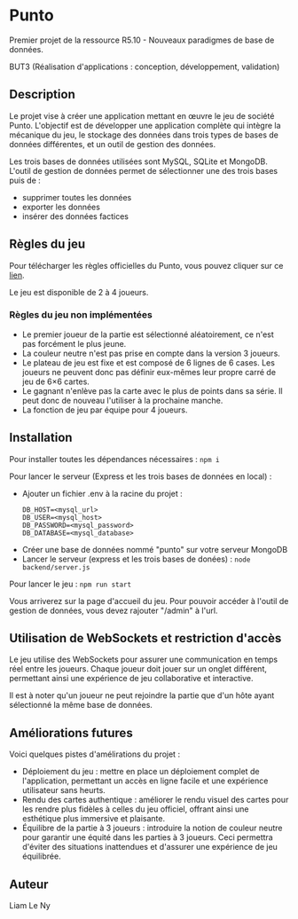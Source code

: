 # Punto

Premier projet de la ressource R5.10 - Nouveaux paradigmes de base de données.

BUT3 (Réalisation d'applications : conception, développement, validation)


## Description

Le projet vise à créer une application mettant en œuvre le jeu de société Punto. L'objectif est de développer une application complète qui intègre la mécanique du jeu, le stockage des données dans trois types de bases de données différentes, et un outil de gestion des données.

Les trois bases de données utilisées sont MySQL, SQLite et MongoDB.
L'outil de gestion de données permet de sélectionner une des trois bases puis de : 
- supprimer toutes les données
- exporter les données
- insérer des données factices

## Règles du jeu

Pour télécharger les règles officielles du Punto, vous pouvez cliquer sur ce [lien]( https://www.atalia-jeux.com/index.php?controller=attachment&id_attachment=182 "Règles du jeu Punto").

Le jeu est disponible de 2 à 4 joueurs. 


### Règles du jeu non implémentées
- Le premier joueur de la partie est sélectionné aléatoirement, ce n'est pas forcément le plus jeune.
- La couleur neutre n'est pas prise en compte dans la version 3 joueurs.
- Le plateau de jeu est fixe et est composé de 6 lignes de 6 cases. Les joueurs ne peuvent donc pas définir eux-mêmes leur propre carré de jeu de 6×6 cartes.
- Le gagnant n'enlève pas la carte avec le plus de points dans sa série. Il peut donc de nouveau l'utiliser à la prochaine manche.
- La fonction de jeu par équipe pour 4 joueurs.

## Installation

Pour installer toutes les dépendances nécessaires : 
```npm i```

Pour lancer le serveur (Express et les trois bases de données en local) :
- Ajouter un fichier .env à la racine du projet :
    ```
    DB_HOST=<mysql_url>
    DB_USER=<mysql_host>
    DB_PASSWORD=<mysql_password>
    DB_DATABASE=<mysql_database>
    ```
- Créer une base de données nommé "punto" sur votre serveur MongoDB
- Lancer le serveur (express et les trois bases de donées) :
    ```node backend/server.js```

Pour lancer le jeu :
```npm run start```

Vous arriverez sur la page d'accueil du jeu. Pour pouvoir accéder à l'outil de gestion de données, vous devez rajouter "/admin" à l'url.


## Utilisation de WebSockets et restriction d'accès

Le jeu utilise des WebSockets pour assurer une communication en temps réel entre les joueurs. Chaque joueur doit jouer sur un onglet différent, permettant ainsi une expérience de jeu collaborative et interactive.

Il est à noter qu'un joueur ne peut rejoindre la partie que d'un hôte ayant sélectionné la même base de données.


## Améliorations futures
Voici quelques pistes d'amélirations du projet : 
- Déploiement du jeu : mettre en place un déploiement complet de l'application, permettant un accès en ligne facile et une expérience utilisateur sans heurts.
- Rendu des cartes authentique : améliorer le rendu visuel des cartes pour les rendre plus fidèles à celles du jeu officiel, offrant ainsi une esthétique plus immersive et plaisante.
- Équilibre de la partie à 3 joueurs : introduire la notion de couleur neutre pour garantir une équité dans les parties à 3 joueurs. Ceci permettra d'éviter des situations inattendues et d'assurer une expérience de jeu équilibrée.


## Auteur 
Liam Le Ny
